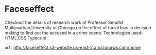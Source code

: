 # Faceseffect

Checkout the details of research work of Professor Sendhil Mullainathan,University of Chicago,on the effect of facial bias in decision making to find out the accused in a crime scene.
Technologies used- HTML,CSS,Typecript

url : http://faceseffect.s3-website.us-east-2.amazonaws.com/home
